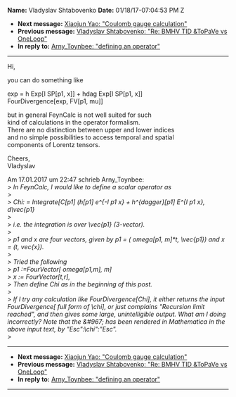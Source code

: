 **Name:** Vladyslav Shtabovenko
**Date:** 01/18/17-07:04:53 PM Z

  - **Next message:** [Xiaojun Yao: "Coulomb gauge
    calculation"](1183.html)
  - **Previous message:** [Vladyslav Shtabovenko: "Re: BMHV TID \&ToPaVe
    vs OneLoop"](1181.html)
  - **In reply to:** [Arny\_Toynbee: "defining an operator"](1179.html)

-----

Hi,  

you can do something like  

exp = h Exp[I SP[p1, x]] + hdag Exp[I SP[p1,
x]]  
FourDivergence[exp, FV[p1, mu]]  

but in general FeynCalc is not well suited for such  
kind of calculations in the operator formalism.  
There are no distinction between upper and lower indices  
and no simple possibilities to access temporal and spatial  
components of Lorentz tensors.  

Cheers,  
Vladyslav  

Am 17.01.2017 um 22:47 schrieb Arny\_Toynbee:  
*\> In FeynCalc, I would like to define a scalar operator as*  
*\>*  
*\> Chi: = Integrate[C[p1] (h[p1] e^{-I p1 x} +
h^{dagger}[p1] E^{I p1 x}, d\\vec{p1}*  
*\>*  
*\> i.e. the integration is over \\vec{p1} (3-vector).*  
*\>*  
*\> p1 and x are four vectors, given by p1 = ( omega[p1, m]\*t,
\\vec{p1}) and x = (t, vec{x}).*  
*\>*  
*\> Tried the following*  
*\> p1 :=FourVector[ omega[p1,m], m]*  
*\> x := FourVector[t,r],*  
*\> Then define Chi as in the beginning of this post.*  
*\>*  
*\> If I try any calculation like FourDivergence[Chi], it either
returns the input FourDivergence[ full form of \\chi], or just
complains "Recursion limit reached", and then gives some large,
unintelligible output. What am I doing incorrectly? Note that the
&\#967; has been rendered in Mathematica in the above input text, by
"Esc":\\chi":"Esc".*  
*\>*  

-----

  - **Next message:** [Xiaojun Yao: "Coulomb gauge
    calculation"](1183.html)
  - **Previous message:** [Vladyslav Shtabovenko: "Re: BMHV TID \&ToPaVe
    vs OneLoop"](1181.html)
  - **In reply to:** [Arny\_Toynbee: "defining an operator"](1179.html)

-----

